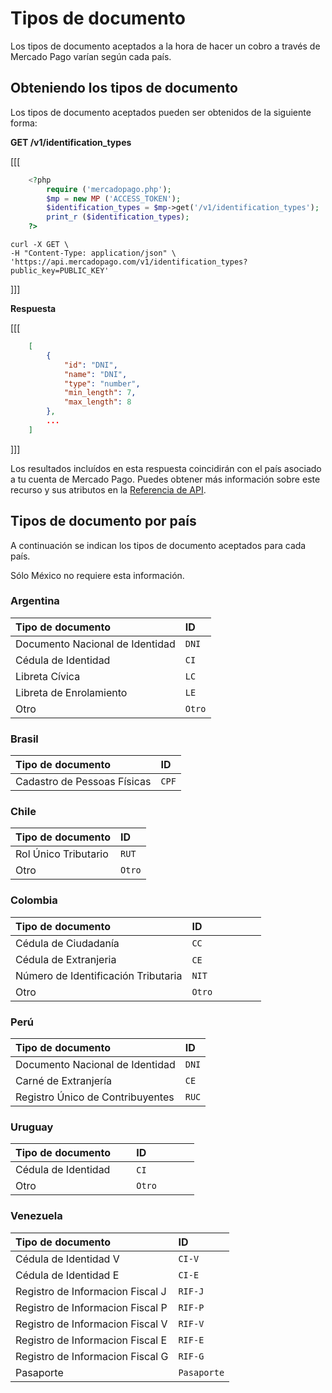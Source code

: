 # Tipos de documento

Los tipos de documento aceptados a la hora de hacer un cobro a través de Mercado Pago varían según cada país.

## Obteniendo los tipos de documento

Los tipos de documento aceptados pueden ser obtenidos de la siguiente forma:

**GET /v1/identification_types**

[[[
```php
	<?php
		require ('mercadopago.php');
		$mp = new MP ('ACCESS_TOKEN');
		$identification_types = $mp->get('/v1/identification_types');
		print_r ($identification_types);
	?>
```
```curl
curl -X GET \
-H "Content-Type: application/json" \
'https://api.mercadopago.com/v1/identification_types?public_key=PUBLIC_KEY'
```
]]]

**Respuesta**

[[[
```json
	[
		{
		    "id": "DNI",
		    "name": "DNI",
		    "type": "number",
		    "min_length": 7,
		    "max_length": 8
  		},
  		...
  	]
```
]]]

Los resultados incluídos en esta respuesta coincidirán con el país asociado a tu cuenta de Mercado Pago. Puedes obtener más información sobre este recurso y sus atributos en la [Referencia de API](/reference/identification_types/endpoints/_identification_types/get.yaml).

## Tipos de documento por país

A continuación se indican los tipos de documento aceptados para cada país.

Sólo México no requiere esta información.

### Argentina

Tipo de documento               | ID                       |
:------------------------------ | :----------------------- |
Documento Nacional de Identidad | `DNI`                    |
Cédula de Identidad             | `CI`                     |
Libreta Cívica                  | `LC`                     |
Libreta de Enrolamiento         | `LE`                     |
Otro                            | `Otro`                   |

### Brasil

Tipo de documento           | ID                       |
:-------------------------- | :----------------------- |
Cadastro de Pessoas Físicas | `CPF`                    |

### Chile

Tipo de documento          | ID                       |
:------------------------- | :----------------------- |
Rol Único Tributario       | `RUT`                    |
Otro                       | `Otro`                   |

### Colombia

Tipo de documento                   | ID                       |
:---------------------------------- | :----------------------- |
Cédula de Ciudadanía                | `CC`                     |
Cédula de Extranjeria               | `CE`                     |
Número de Identificación Tributaria | `NIT`                    |
Otro                                | `Otro`                   |

### Perú

Tipo de documento                | ID                       |
:------------------------------- | :----------------------- |
Documento Nacional de Identidad  | `DNI`                    |
Carné de Extranjería             | `CE`                     |
Registro Único de Contribuyentes | `RUC`                    |

### Uruguay

Tipo de documento          | ID                       |
:------------------------- | :----------------------- |
Cédula de Identidad        | `CI`                    |
Otro                       | `Otro`                   |

### Venezuela

Tipo de documento                | ID                       |
:------------------------------- | :----------------------- |
Cédula de Identidad V            | `CI-V`                   |
Cédula de Identidad E            | `CI-E`                   |
Registro de Informacion Fiscal J | `RIF-J`                  |
Registro de Informacion Fiscal P | `RIF-P`                  |
Registro de Informacion Fiscal V | `RIF-V`                  |
Registro de Informacion Fiscal E | `RIF-E`                  |
Registro de Informacion Fiscal G | `RIF-G`                  |
Pasaporte                        | `Pasaporte`              |
